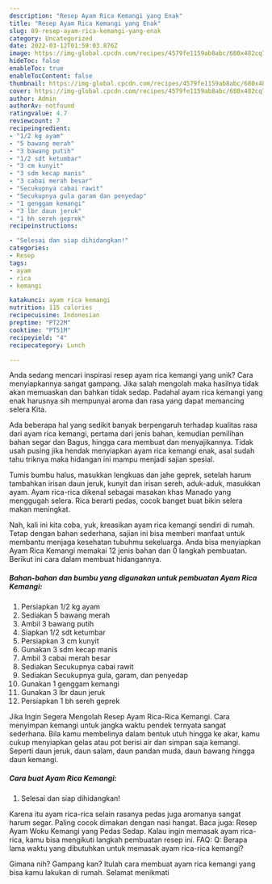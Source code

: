```yaml
---
description: "Resep Ayam Rica Kemangi yang Enak"
title: "Resep Ayam Rica Kemangi yang Enak"
slug: 89-resep-ayam-rica-kemangi-yang-enak
category: Uncategorized
date: 2022-03-12T01:59:03.876Z
image: https://img-global.cpcdn.com/recipes/4579fe1159ab8abc/680x482cq70/ayam-rica-kemangi-foto-resep-utama.jpg
hideToc: false
enableToc: true
enableTocContent: false
thumbnail: https://img-global.cpcdn.com/recipes/4579fe1159ab8abc/680x482cq70/ayam-rica-kemangi-foto-resep-utama.jpg
cover: https://img-global.cpcdn.com/recipes/4579fe1159ab8abc/680x482cq70/ayam-rica-kemangi-foto-resep-utama.jpg
author: Admin
authorAv: notfound
ratingvalue: 4.7
reviewcount: 7
recipeingredient:
- "1/2 kg ayam"
- "5 bawang merah"
- "3 bawang putih"
- "1/2 sdt ketumbar"
- "3 cm kunyit"
- "3 sdm kecap manis"
- "3 cabai merah besar"
- "Secukupnya cabai rawit"
- "Secukupnya gula garam dan penyedap"
- "1 genggam kemangi"
- "3 lbr daun jeruk"
- "1 bh sereh geprek"
recipeinstructions:

- "Selesai dan siap dihidangkan!"
categories:
- Resep
tags:
- ayam
- rica
- kemangi

katakunci: ayam rica kemangi 
nutrition: 115 calories
recipecuisine: Indonesian
preptime: "PT22M"
cooktime: "PT51M"
recipeyield: "4"
recipecategory: Lunch

---
```





Anda sedang mencari inspirasi resep ayam rica kemangi yang unik? Cara menyiapkannya sangat gampang. Jika salah mengolah maka hasilnya tidak akan memuaskan dan bahkan tidak sedap. Padahal ayam rica kemangi yang enak harusnya sih mempunyai aroma dan rasa yang dapat memancing selera Kita.





Ada beberapa hal yang sedikit banyak berpengaruh terhadap kualitas rasa dari ayam rica kemangi, pertama dari jenis bahan, kemudian pemilihan bahan segar dan Bagus, hingga cara membuat dan menyajikannya. Tidak usah pusing jika hendak menyiapkan ayam rica kemangi enak,      asal sudah tahu triknya maka hidangan ini mampu menjadi sajian spesial.














Tumis bumbu halus, masukkan lengkuas dan jahe geprek, setelah harum tambahkan irisan daun jeruk, kunyit dan irisan sereh, aduk-aduk, masukkan ayam. Ayam rica-rica dikenal sebagai masakan khas Manado yang menggugah selera. Rica berarti pedas, cocok banget buat bikin selera makan meningkat.






Nah, kali ini kita coba, yuk, kreasikan ayam rica kemangi sendiri di rumah. Tetap dengan bahan sederhana, sajian ini bisa memberi manfaat untuk membantu menjaga kesehatan tubuhmu sekeluarga. Anda bisa menyiapkan Ayam Rica Kemangi memakai 12 jenis bahan dan 0 langkah pembuatan. Berikut ini cara dalam membuat hidangannya.

<!--inarticleads1-->

##### Bahan-bahan dan bumbu yang digunakan untuk pembuatan Ayam Rica Kemangi:

1. Persiapkan 1/2 kg ayam
1. Sediakan 5 bawang merah
1. Ambil 3 bawang putih
1. Siapkan 1/2 sdt ketumbar
1. Persiapkan 3 cm kunyit
1. Gunakan 3 sdm kecap manis
1. Ambil 3 cabai merah besar
1. Sediakan Secukupnya cabai rawit
1. Sediakan Secukupnya gula, garam, dan penyedap
1. Gunakan 1 genggam kemangi
1. Gunakan 3 lbr daun jeruk
1. Persiapkan 1 bh sereh geprek


Jika Ingin Segera Mengolah Resep Ayam Rica-Rica Kemangi. Cara menyimpan kemangi untuk jangka waktu pendek ternyata sangat sederhana. Bila kamu membelinya dalam bentuk utuh hingga ke akar, kamu cukup menyiapkan gelas atau pot berisi air dan simpan saja kemangi. Seperti daun jeruk, daun salam, daun pandan muda, daun bawang hingga daun kemangi. 

<!--inarticleads2-->

##### Cara buat Ayam Rica Kemangi:


1. Selesai dan siap dihidangkan!

Karena itu ayam rica-rica selain rasanya pedas juga aromanya sangat harum segar. Paling cocok dimakan dengan nasi hangat. Baca juga: Resep Ayam Woku Kemangi yang Pedas Sedap. Kalau ingin memasak ayam rica-rica, kamu bisa mengikuti langkah pembuatan resep ini. FAQ: Q: Berapa lama waktu yang dibutuhkan untuk memasak ayam rica-rica kemangi? 

Gimana nih? Gampang kan? Itulah cara membuat ayam rica kemangi yang bisa kamu lakukan di rumah. Selamat menikmati
